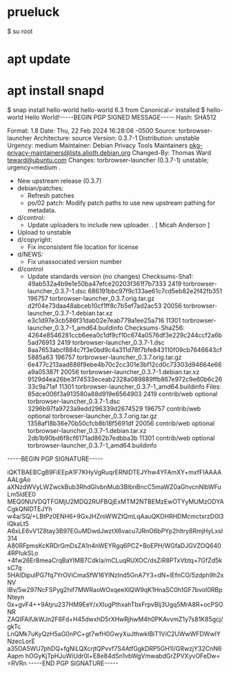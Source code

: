 # prueluck
$ su root
# apt update
# apt install snapd
$ snap install hello-world
hello-world 6.3 from Canonical✓ installed
$ hello-world
Hello World!-----BEGIN PGP SIGNED MESSAGE-----
Hash: SHA512

Format: 1.8
Date: Thu, 22 Feb 2024 16:28:06 -0500
Source: torbrowser-launcher
Architecture: source
Version: 0.3.7-1
Distribution: unstable
Urgency: medium
Maintainer: Debian Privacy Tools Maintainers <pkg-privacy-maintainers@lists.alioth.debian.org>
Changed-By: Thomas Ward <teward@ubuntu.com>
Changes:
 torbrowser-launcher (0.3.7-1) unstable; urgency=medium
 .
   * New upstream release (0.3.7)
   * debian/patches:
     - Refresh patches
     - po/02 patch: Modify patch paths to use new upstream pathing for
       metadata.
   * d/control:
     - Update uploaders to include new uploader.
 .
   [ Micah Anderson ]
   * Upload to unstable
   * d/copyright:
     - Fix inconsistent file location for license
   * d/NEWS:
     - Fix unassociated version number
   * d/control
     - Update standards version (no changes)
Checksums-Sha1:
 49ab532a4b9e1e50ba47efce20203f361f7b7333 2419 torbrowser-launcher_0.3.7-1.dsc
 686191bbc97f9c133ae61c7cd5eb82e2f42fb351 196757 torbrowser-launcher_0.3.7.orig.tar.gz
 d2f04e73daa48abceb10cf1ff8c7b5ef7ad2ac53 20056 torbrowser-launcher_0.3.7-1.debian.tar.xz
 e3c1d97e3cb586f31dab02e7eab779a1ee25a716 11301 torbrowser-launcher_0.3.7-1_amd64.buildinfo
Checksums-Sha256:
 4264e8546281ccb6eea0c1df9cf10c674a0576df3e229c244ccf2a6b5ad76913 2419 torbrowser-launcher_0.3.7-1.dsc
 8aa7653abcf884c7f3e0bd9c4a311d78f7bfe843110f09cb7646643cf5885a63 196757 torbrowser-launcher_0.3.7.orig.tar.gz
 6e477c213aad686f9ebe4b70c2cc301e3bf12cd0c73303d94664e66a9a05387f 20056 torbrowser-launcher_0.3.7-1.debian.tar.xz
 9129d4ea26be3f74533eceab2328a089889ffb867e972c9e60b6c2633c9a71af 11301 torbrowser-launcher_0.3.7-1_amd64.buildinfo
Files:
 85dce006f3a913580a88d919e6564903 2419 contrib/web optional torbrowser-launcher_0.3.7-1.dsc
 3296b97fa9723a9edd296339d2674529 196757 contrib/web optional torbrowser-launcher_0.3.7.orig.tar.gz
 1358af18b36e70b50cfcb8b18f5691df 20056 contrib/web optional torbrowser-launcher_0.3.7-1.debian.tar.xz
 2db1b90bd6f8cf6171ad862b7edbba3b 11301 contrib/web optional torbrowser-launcher_0.3.7-1_amd64.buildinfo

-----BEGIN PGP SIGNATURE-----

iQKTBAEBCgB9FiEEpA1F7KHyVgRuqrERNlDTEJYhw4YFAmXY+mxfFIAAAAAALgAo
aXNzdWVyLWZwckBub3RhdGlvbnMub3BlbnBncC5maWZ0aGhvcnNlbWFuLm5ldEE0
MEQ0NUVDQTFGMjU2MDQ2RUFBQjExMTM2NTBEMzEwOTYyMUMzODYACgkQNlDTEJYh
w4a/SQ/+LBtPz0ENH6+9GxJHZroWWZtQmLqAauQKDHRHDMcmctxrzD0I3lQkaLt5
A6xLE6vV1Z8tay3B97EGuMDwdJwztX6vacu7JRnO6bPYp2hltry8RmjHyLxsI314
A80RFpmsKcKRDrGmDsZA1n4nWEYRgq6PCZ+BoEPH/WGfaDJGVZOQ6404RPIukSLo
+4fw26Er8meaCrqBaYIMB7CdkIa/mCLuqRUXOC/dsZiR8PTxVbtq+7GfZd5ksC7q
5HAIDipuIPG7fq7YrOViCmaSfW16YlNzInd5GnA7Y3+dN+lEfnCO/5zdph9h2xNV
IBv/5w297NcFSPyg2hif7MWRaoWOxqeeXlQW9qK1HnaSC0h1GF7bvoI0RBpNteyn
0x+gvF4++9Atjru237HM9EeY/xXIugPthxahTbxFrpvBlj3Ugq5MrA8R+ocPSONR
ZAQIFAifJkWJn2F6Fd+H45dwxhD5rXHwRjhwM4h0PKAvvmZ1y7s81K85gcj/gkTc
LnQMk7uKyQzH5aG0nPC+gt7wfH0GwyXuJthwkIBiT1ViC2UWwWFDWwIYNzecLorE
a35OA5WU7phDQ+fgNiLQXcrjtQPvvf7S4AtfGgkDRP5GH1I/GRwzjY32CnN6Aapm
hOGyKjTpHJuWiUdr0l+E8e84dSn1vbWgVmwabdGrZPVXyvOFeDw=
=RVRn
-----END PGP SIGNATURE-----

